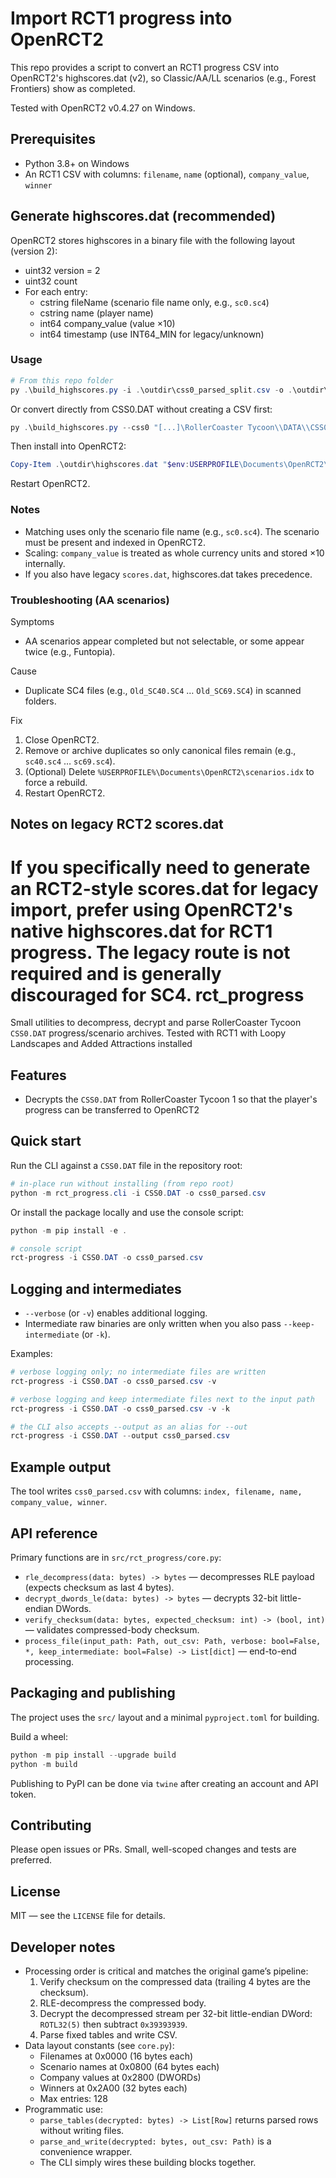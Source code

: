 # Import RCT1 progress into OpenRCT2

This repo provides a script to convert an RCT1 progress CSV into OpenRCT2's highscores.dat (v2), so Classic/AA/LL scenarios (e.g., Forest Frontiers) show as completed.

Tested with OpenRCT2 v0.4.27 on Windows.

## Prerequisites
- Python 3.8+ on Windows
- An RCT1 CSV with columns: `filename`, `name` (optional), `company_value`, `winner`

## Generate highscores.dat (recommended)
OpenRCT2 stores highscores in a binary file with the following layout (version 2):
- uint32 version = 2
- uint32 count
- For each entry:
  - cstring fileName (scenario file name only, e.g., `sc0.sc4`)
  - cstring name (player name)
  - int64 company_value (value ×10)
  - int64 timestamp (use INT64_MIN for legacy/unknown)

### Usage
```powershell
# From this repo folder
py .\build_highscores.py -i .\outdir\css0_parsed_split.csv -o .\outdir\highscores.dat
```

Or convert directly from CSS0.DAT without creating a CSV first:

```powershell
py .\build_highscores.py --css0 "[...]\RollerCoaster Tycoon\\DATA\\CSS0.DAT" -o .\outdir\highscores.dat
```

Then install into OpenRCT2:
```powershell
Copy-Item .\outdir\highscores.dat "$env:USERPROFILE\Documents\OpenRCT2\highscores.dat" -Force
```
Restart OpenRCT2.

### Notes
- Matching uses only the scenario file name (e.g., `sc0.sc4`). The scenario must be present and indexed in OpenRCT2.
- Scaling: `company_value` is treated as whole currency units and stored ×10 internally.
- If you also have legacy `scores.dat`, highscores.dat takes precedence.

### Troubleshooting (AA scenarios)
Symptoms
- AA scenarios appear completed but not selectable, or some appear twice (e.g., Funtopia).

Cause
- Duplicate SC4 files (e.g., `Old_SC40.SC4` … `Old_SC69.SC4`) in scanned folders.

Fix
1) Close OpenRCT2.
2) Remove or archive duplicates so only canonical files remain (e.g., `sc40.sc4` … `sc69.sc4`).
3) (Optional) Delete `%USERPROFILE%\Documents\OpenRCT2\scenarios.idx` to force a rebuild.
4) Restart OpenRCT2.

## Notes on legacy RCT2 scores.dat
If you specifically need to generate an RCT2-style scores.dat for legacy import, prefer using OpenRCT2's native highscores.dat for RCT1 progress. The legacy route is not required and is generally discouraged for SC4.
rct_progress
============

Small utilities to decompress, decrypt and parse RollerCoaster Tycoon
`CSS0.DAT` progress/scenario archives. Tested with RCT1 with Loopy
Landscapes and Added Attractions installed

Features
--------
- Decrypts the `CSS0.DAT` from RollerCoaster Tycoon 1 so that the player's progress can be transferred to OpenRCT2

Quick start
-----------

Run the CLI against a `CSS0.DAT` file in the repository root:

```powershell
# in-place run without installing (from repo root)
python -m rct_progress.cli -i CSS0.DAT -o css0_parsed.csv
```

Or install the package locally and use the console script:

```powershell
python -m pip install -e .

# console script
rct-progress -i CSS0.DAT -o css0_parsed.csv
```

Logging and intermediates
-------------------------
- `--verbose` (or `-v`) enables additional logging.
- Intermediate raw binaries are only written when you also pass `--keep-intermediate` (or `-k`).

Examples:

```powershell
# verbose logging only; no intermediate files are written
rct-progress -i CSS0.DAT -o css0_parsed.csv -v

# verbose logging and keep intermediate files next to the input path
rct-progress -i CSS0.DAT -o css0_parsed.csv -v -k

# the CLI also accepts --output as an alias for --out
rct-progress -i CSS0.DAT --output css0_parsed.csv
```

Example output
--------------
The tool writes `css0_parsed.csv` with columns: `index, filename, name, company_value, winner`.

API reference
-------------
Primary functions are in `src/rct_progress/core.py`:

- `rle_decompress(data: bytes) -> bytes` — decompresses RLE payload (expects checksum as last 4 bytes).
- `decrypt_dwords_le(data: bytes) -> bytes` — decrypts 32-bit little-endian DWords.
- `verify_checksum(data: bytes, expected_checksum: int) -> (bool, int)` — validates compressed-body checksum.
- `process_file(input_path: Path, out_csv: Path, verbose: bool=False, *, keep_intermediate: bool=False) -> List[dict]` — end-to-end processing.

Packaging and publishing
-----------------------
The project uses the `src/` layout and a minimal `pyproject.toml` for building.

Build a wheel:

```powershell
python -m pip install --upgrade build
python -m build
```

Publishing to PyPI can be done via `twine` after creating an account and API token.

Contributing
------------
Please open issues or PRs. Small, well-scoped changes and tests are preferred.

License
-------
MIT — see the `LICENSE` file for details.

Developer notes
---------------
- Processing order is critical and matches the original game’s pipeline:
	1) Verify checksum on the compressed data (trailing 4 bytes are the checksum).
	2) RLE-decompress the compressed body.
	3) Decrypt the decompressed stream per 32-bit little-endian DWord: `ROTL32(5)` then subtract `0x39393939`.
	4) Parse fixed tables and write CSV.
- Data layout constants (see `core.py`):
	- Filenames at 0x0000 (16 bytes each)
	- Scenario names at 0x0800 (64 bytes each)
	- Company values at 0x2800 (DWORDs)
	- Winners at 0x2A00 (32 bytes each)
	- Max entries: 128
- Programmatic use:
	- `parse_tables(decrypted: bytes) -> List[Row]` returns parsed rows without writing files.
	- `parse_and_write(decrypted: bytes, out_csv: Path)` is a convenience wrapper.
	- The CLI simply wires these building blocks together.
